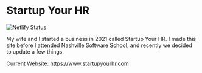 # Startup Your HR

[![Netlify Status](https://api.netlify.com/api/v1/badges/5a9037bc-39ec-4c0a-96cd-8c05670e2735/deploy-status)](https://app.netlify.com/sites/startupyourhr/deploys)

My wife and I started a business in 2021 called Startup Your HR. I made this site before I attended Nashville Software School, and recently we decided to update a few things.

Current Website: https://www.startupyourhr.com
